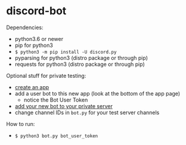 # discord-bot

Dependencies:
* python3.6 or newer
* pip for python3
* `$ python3 -m pip install -U discord.py`
* pyparsing for python3 (distro package or through pip)
* requests for python3 (distro package or through pip)


Optional stuff for private testing:
* [create an app](https://discordapp.com/developers/applications/me)
* add a user bot to this new app (look at the bottom of the app page)
  * notice the Bot User Token
* [add your new bot to your private server](https://discordapp.com/oauth2/authorize?client_id=BOTCLIENTID&scope=bot)
* change channel IDs in `bot.py` for your test server channels

How to run:
* `$ python3 bot.py bot_user_token`